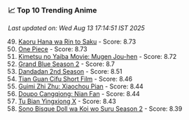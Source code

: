 ### 📈 Top 10 Trending Anime

*Last updated on: Wed Aug 13 17:14:51 IST 2025*

49. [Kaoru Hana wa Rin to Saku](https://myanimelist.net/anime/59845) - Score: 8.73
51. [One Piece](https://myanimelist.net/anime/21) - Score: 8.73
57. [Kimetsu no Yaiba Movie: Mugen Jou-hen](https://myanimelist.net/anime/59192) - Score: 8.72
65. [Grand Blue Season 2](https://myanimelist.net/anime/59986) - Score: 8.7
142. [Dandadan 2nd Season](https://myanimelist.net/anime/60543) - Score: 8.51
163. [Tian Guan Cifu Short Film](https://myanimelist.net/anime/60988) - Score: 8.46
181. [Guimi Zhi Zhu: Xiaochou Pian](https://myanimelist.net/anime/49818) - Score: 8.44
179. [Doupo Cangqiong: Nian Fan](https://myanimelist.net/anime/51039) - Score: 8.44
188. [Tu Bian Yingxiong X](https://myanimelist.net/anime/53447) - Score: 8.43
216. [Sono Bisque Doll wa Koi wo Suru Season 2](https://myanimelist.net/anime/53065) - Score: 8.39
